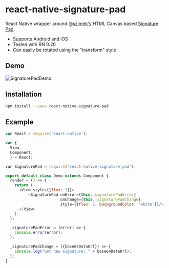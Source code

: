 # react-native-signature-pad
React Native wrapper around @[szimek's](https://github.com/szimek) HTML Canvas based [Signature Pad](https://github.com/szimek/signature_pad)

- Supports Android and iOS
- Tested with RN 0.20
- Can easily be rotated using the "transform" style

## Demo

![SignaturePadDemo](https://cloud.githubusercontent.com/assets/7293984/13274796/f3bf0370-da62-11e5-88df-5827a9617e77.png)

## Installation

```sh
npm install --save react-native-signature-pad
```

## Example

```js
var React = require('react-native');

var {
  View,
  Component,
  } = React;

var SignaturePad = require('react-native-signature-pad');

export default class Demo extends Component {
  render = () => {
    return (
      <View style={{flex: 1}}>
          <SignaturePad onError={this._signaturePadError}
                        onChange={this._signaturePadChange}
                        style={{flex: 1, backgroundColor: 'white'}}/>
      </View>
    )
  };

  _signaturePadError = (error) => {
    console.error(error);
  };

  _signaturePadChange = ({base64DataUrl}) => {
    console.log("Got new signature: " + base64DataUrl);
  };
}
```
